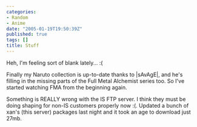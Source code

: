 ```yaml
---
categories:
- Random
- Anime
date: "2005-01-19T19:50:39Z"
published: true
tags: []
title: Stuff
---
```


Heh, I'm feeling sort of blank lately... :(

Finally my Naruto collection is up-to-date thanks to |sAvAgE|, and he's
filling in the missing parts of the Full Metal Alchemist series too. So
I've started watching FMA from the beginning again.

Something is REALLY wrong with the IS FTP server. I think they must be
doing shaping for non-IS customers properly now :(. Updated a bunch of
xan's (this server) packages last night and it took an age to download
just 27mb.
